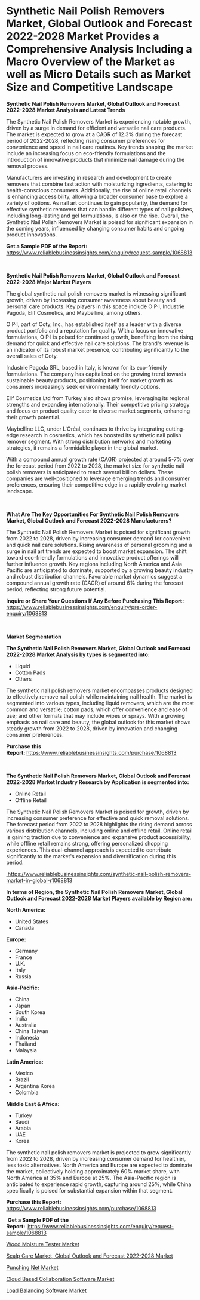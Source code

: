 <p><h1>Synthetic Nail Polish Removers Market, Global Outlook and Forecast 2022-2028 Market Provides a Comprehensive Analysis Including a Macro Overview of the Market as well as Micro Details such as Market Size and Competitive Landscape</h1></p><p><strong>Synthetic Nail Polish Removers Market, Global Outlook and Forecast 2022-2028 Market Analysis and Latest Trends</strong></p>
<p><p>The Synthetic Nail Polish Removers Market is experiencing notable growth, driven by a surge in demand for efficient and versatile nail care products. The market is expected to grow at a CAGR of 12.3% during the forecast period of 2022-2028, reflecting rising consumer preferences for convenience and speed in nail care routines. Key trends shaping the market include an increasing focus on eco-friendly formulations and the introduction of innovative products that minimize nail damage during the removal process. </p><p>Manufacturers are investing in research and development to create removers that combine fast action with moisturizing ingredients, catering to health-conscious consumers. Additionally, the rise of online retail channels is enhancing accessibility, allowing a broader consumer base to explore a variety of options. As nail art continues to gain popularity, the demand for effective synthetic removers that can handle different types of nail polishes, including long-lasting and gel formulations, is also on the rise. Overall, the Synthetic Nail Polish Removers Market is poised for significant expansion in the coming years, influenced by changing consumer habits and ongoing product innovations.</p></p>
<p><strong>Get a Sample PDF of the Report:&nbsp;</strong> <a href="https://www.reliablebusinessinsights.com/enquiry/request-sample/1068813">https://www.reliablebusinessinsights.com/enquiry/request-sample/1068813</a></p>
<p>&nbsp;</p>
<p><strong>Synthetic Nail Polish Removers Market, Global Outlook and Forecast 2022-2028 Major Market Players</strong></p>
<p><p>The global synthetic nail polish removers market is witnessing significant growth, driven by increasing consumer awareness about beauty and personal care products. Key players in this space include O·P·I, Industrie Pagoda, Elif Cosmetics, and Maybelline, among others.</p><p>O·P·I, part of Coty, Inc., has established itself as a leader with a diverse product portfolio and a reputation for quality. With a focus on innovative formulations, O·P·I is poised for continued growth, benefiting from the rising demand for quick and effective nail care solutions. The brand's revenue is an indicator of its robust market presence, contributing significantly to the overall sales of Coty.</p><p>Industrie Pagoda SRL, based in Italy, is known for its eco-friendly formulations. The company has capitalized on the growing trend towards sustainable beauty products, positioning itself for market growth as consumers increasingly seek environmentally friendly options. </p><p>Elif Cosmetics Ltd from Turkey also shows promise, leveraging its regional strengths and expanding internationally. Their competitive pricing strategy and focus on product quality cater to diverse market segments, enhancing their growth potential.</p><p>Maybelline LLC, under L'Oréal, continues to thrive by integrating cutting-edge research in cosmetics, which has boosted its synthetic nail polish remover segment. With strong distribution networks and marketing strategies, it remains a formidable player in the global market.</p><p>With a compound annual growth rate (CAGR) projected at around 5-7% over the forecast period from 2022 to 2028, the market size for synthetic nail polish removers is anticipated to reach several billion dollars. These companies are well-positioned to leverage emerging trends and consumer preferences, ensuring their competitive edge in a rapidly evolving market landscape.</p></p>
<p>&nbsp;</p>
<p><strong>What Are The Key Opportunities For Synthetic Nail Polish Removers Market, Global Outlook and Forecast 2022-2028 Manufacturers?</strong></p>
<p><p>The Synthetic Nail Polish Removers Market is poised for significant growth from 2022 to 2028, driven by increasing consumer demand for convenient and quick nail care solutions. Rising awareness of personal grooming and a surge in nail art trends are expected to boost market expansion. The shift toward eco-friendly formulations and innovative product offerings will further influence growth. Key regions including North America and Asia Pacific are anticipated to dominate, supported by a growing beauty industry and robust distribution channels. Favorable market dynamics suggest a compound annual growth rate (CAGR) of around 6% during the forecast period, reflecting strong future potential.</p></p>
<p><strong>Inquire or Share Your Questions If Any Before Purchasing This Report:</strong> <a href="https://www.reliablebusinessinsights.com/enquiry/pre-order-enquiry/1068813">https://www.reliablebusinessinsights.com/enquiry/pre-order-enquiry/1068813</a></p>
<p>&nbsp;</p>
<p><strong>Market Segmentation</strong></p>
<p><strong>The Synthetic Nail Polish Removers Market, Global Outlook and Forecast 2022-2028 Market Analysis by types is segmented into:</strong></p>
<p><ul><li>Liquid</li><li>Cotton Pads</li><li>Others</li></ul></p>
<p><p>The synthetic nail polish removers market encompasses products designed to effectively remove nail polish while maintaining nail health. The market is segmented into various types, including liquid removers, which are the most common and versatile; cotton pads, which offer convenience and ease of use; and other formats that may include wipes or sprays. With a growing emphasis on nail care and beauty, the global outlook for this market shows steady growth from 2022 to 2028, driven by innovation and changing consumer preferences.</p></p>
<p><strong>Purchase this Report:&nbsp;</strong><a href="https://www.reliablebusinessinsights.com/purchase/1068813">https://www.reliablebusinessinsights.com/purchase/1068813</a></p>
<p>&nbsp;</p>
<p><strong>The Synthetic Nail Polish Removers Market, Global Outlook and Forecast 2022-2028 Market Industry Research by Application is segmented into:</strong></p>
<p><ul><li>Online Retail</li><li>Offline Retail</li></ul></p>
<p><p>The Synthetic Nail Polish Removers Market is poised for growth, driven by increasing consumer preference for effective and quick removal solutions. The forecast period from 2022 to 2028 highlights the rising demand across various distribution channels, including online and offline retail. Online retail is gaining traction due to convenience and expansive product accessibility, while offline retail remains strong, offering personalized shopping experiences. This dual-channel approach is expected to contribute significantly to the market's expansion and diversification during this period.</p></p>
<p><a href="https://www.reliablebusinessinsights.com/synthetic-nail-polish-removers-market-in-global-r1068813">&nbsp;https://www.reliablebusinessinsights.com/synthetic-nail-polish-removers-market-in-global-r1068813</a></p>
<p><strong>In terms of Region, the Synthetic Nail Polish Removers Market, Global Outlook and Forecast 2022-2028 Market Players available by Region are:</strong></p>
<p>
    <p> <strong> North America: </strong>
        <ul>
            <li>United States</li>
            <li>Canada</li>
        </ul>
        </p> 
    <p> <strong> Europe: </strong>
        <ul>
            <li>Germany</li>
            <li>France</li>
            <li>U.K.</li>
            <li>Italy</li>
            <li>Russia</li>
        </ul>
        </p> 
    <p> <strong> Asia-Pacific: </strong>
        <ul>
            <li>China</li>
            <li>Japan</li>
            <li>South Korea</li>
            <li>India</li>
            <li>Australia</li>
            <li>China Taiwan</li>
            <li>Indonesia</li>
            <li>Thailand</li>
            <li>Malaysia</li>
        </ul>
        </p> 
    <p> <strong> Latin America: </strong>
        <ul>
            <li>Mexico</li>
            <li>Brazil</li>
            <li>Argentina Korea</li>
            <li>Colombia</li>
        </ul>
        </p> 
    <p> <strong> Middle East & Africa: </strong>
        <ul>
            <li>Turkey</li>
            <li>Saudi</li>
            <li>Arabia</li>
            <li>UAE</li>
            <li>Korea</li>
        </ul>
    </p>
    </p>
<p><p>The synthetic nail polish removers market is projected to grow significantly from 2022 to 2028, driven by increasing consumer demand for healthier, less toxic alternatives. North America and Europe are expected to dominate the market, collectively holding approximately 60% market share, with North America at 35% and Europe at 25%. The Asia-Pacific region is anticipated to experience rapid growth, capturing around 25%, while China specifically is poised for substantial expansion within that segment.</p></p>
<p><strong>Purchase this Report: </strong><a href="https://www.reliablebusinessinsights.com/purchase/1068813">https://www.reliablebusinessinsights.com/purchase/1068813</a></p>
<p>&nbsp;<strong>Get a Sample PDF of the Report:&nbsp;&nbsp;</strong><a href="https://www.reliablebusinessinsights.com/enquiry/request-sample/1068813">https://www.reliablebusinessinsights.com/enquiry/request-sample/1068813</a></p>
<p><strong></strong></p>
<p><p><a href="https://medium.com/@emilytucker76/wood-moisture-tester-market-industry-trends-and-forecast-for-period-from-2024-to-2031-10c84df617fe">Wood Moisture Tester Market</a></p><p><a href="https://github.com/GenaGaines34/Market-Research-Report-List-1/blob/main/scalp-care-market-global-outlook-and-forecast-2022-2028-market.md">Scalp Care Market, Global Outlook and Forecast 2022-2028 Market</a></p><p><a href="https://issuu.com/reportprime-2/docs/punching-net-market-size-2030.pptx_3324ee3102b067">Punching Net Market</a></p><p><a href="https://www.linkedin.com/pulse/cloud-based-collaboration-software-market-trends-focusing-insight-xxwaf?trackingId=9grV%2BUhyTPmQ7nx5o%2F5WZA%3D%3D">Cloud Based Collaboration Software Market</a></p><p><a href="https://www.linkedin.com/pulse/load-balancing-software-market-size-growth-trends-statistics-8b6cf?trackingId=VBBPzxl1QFWxiLUDz%2BNQCw%3D%3D">Load Balancing Software Market</a></p></p>